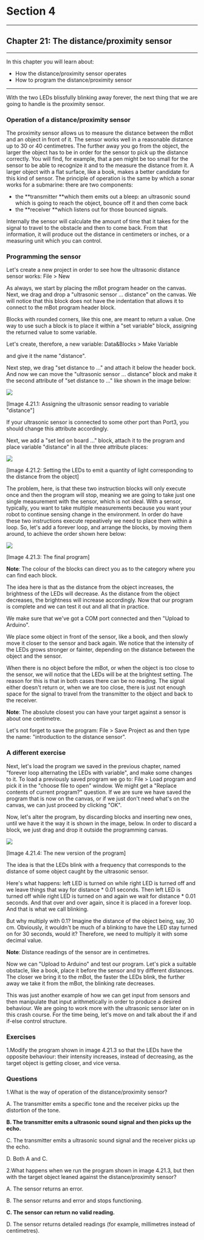 # Section 4

---

## Chapter 21: The distance/proximity sensor

---

In this chapter you will learn about:

* How the distance/proximity sensor operates
* How to program the distance/proximity sensor

---

With the two LEDs blissfully blinking away forever, the next thing that we are going to handle is the proximity sensor.

### Operation of a distance/proximity sensor

The proximity sensor allows us to measure the distance between the mBot and an object in front of it. The sensor works well in a reasonable distance up to 30 or 40 centimetres. The further away you go from the object, the larger the object has to be in order for the sensor to pick up the distance correctly. You will find, for example, that a pen might be too small for the sensor to be able to recognize it and to the measure the distance from it. A larger object with a flat surface, like a book, makes a better candidate for this kind of sensor. The principle of operation is the same by which a sonar works for a submarine: there are two components:

* the **transmitter **which them emits out a bleep: an ultrasonic sound which is going to reach the object, bounce off it and then come back
* the **receiver **which listens out for those bounced signals.

Internally the sensor will calculate the amount of time that it takes for the signal to travel to the obstacle and then to come back. From that information, it will produce out the distance in centimeters or inches, or a measuring unit which you can control.

### Programming the sensor

Let's create a new project in order to see how the ultrasonic distance sensor works: File &gt; New

As always, we start by placing the mBot program header on the canvas. Next, we drag and drop a "ultrasonic sensor ... distance" on the canvas. We will notice that this block does not have the indentation that allows it to connect to the mBot program header block.

Blocks with rounded corners, like this one, are meant to return a value. One way to use such a block is to place it within a "set variable" block, assigning the returned value to some variable.

Let's create, therefore, a new variable: Data&Blocks &gt; Make Variable

and give it the name "distance".

Next step, we drag "set distance to ..." and attach it below the header bock. And now we can move the "ultrasonic sensor ... distance" block and make it the second attribute of "set distance to ..." like shown in the image below:

![](/assets/Img.4.21.1.jpg)

\[Image 4.21.1: Assigning the ultrasonic sensor reading to variable "distance"\]

If your ultrasonic sensor is connected to some other port than Port3, you should change this attribute accordingly.

Next, we add a "set led on board ..." block, attach it to the program and place variable "distance" in all the three attribute places:

![](/assets/Img.4.21.2.jpg)

\[Image 4.21.2: Setting the LEDs to emit a quantity of light corresponding to the distance from the object\]

Τhe problem, here, is that these two instruction blocks will only execute once and then the program will stop, meaning we are going to take just one single measurement with the sensor, which is not ideal. With a sensor, typically, you want to take multiple measurements because you want your robot to continue sensing change in the environment. In order do have these two instructions execute repeatively we need to place them within a loop. So, let's add a forever loop, and arrange the blocks, by moving them around, to achieve the order shown here below:

![](/assets/Img.4.21.3.jpg)

\[Image 4.21.3: The final program\]

**Note**: The colour of the blocks can direct you as to the category where you can find each block.

The idea here is that as the distance from the object increases, the brightness of the LEDs will decrease. As the distance from the object decreases, the brightness will increase accordingly. Now that our program is complete and we can test it out and all that in practice.

We make sure that we've got a COM port connected and then "Upload to Arduino".

We place some object in front of the sensor, like a book, and then slowly move it closer to the sensor and back again. We notice that the intensity of the LEDs grows stronger or fainter, depending on the distance between the object and the sensor.

When there is no object before the mBot, or when the object is too close to the sensor, we will notice that the LEDs will be at the brightest setting. The reason for this is that in both cases there can be no reading. The signal either doesn't return or, when we are too close, there is just not enough space for the signal to travel from the transmitter to the object and back to the receiver.

**Note**: The absolute closest you can have your target against a sensor is about one centimetre.

Let's not forget to save the program: File &gt; Save Project as and then type the name: "introduction to the distance sensor".

### A different exercise

Next, let's load the program we saved in the previous chapter, named "forever loop alternating the LEDs with variable", and make some changes to it. To load a previously saved program we go to: File &gt; Load program and pick it in the "choose file to open" window. We might get a "Replace contents of current program?" question. If we are sure we have saved the program that is now on the canvas, or if we just don't need what's on the canvas, we can just proceed by clicking "OK".

Now, let's alter the program, by discarding blocks and inserting new ones, until we have it the way it is shown in the image, below. In order to discard a block, we just drag and drop it outside the programming canvas.

![](/assets/Img.4.21.4.jpg)

\[Image 4.21.4: The new version of the program\]

The idea is that the LEDs blink with a frequency that corresponds to the distance of some object caught by the ultrasonic sensor.

Here's what happens: left LED is turned on while right LED is turned off and we leave things that way for distance \* 0.01 seconds. Then left LED is turned off while right LED is turned on and again we wait for distance \* 0.01 seconds. And that over and over again, since it is placed in a forever loop. And that is what we call blinking.

But why multiply with 0.1? Imagine the distance of the object being, say, 30 cm. Obviously, it wouldn't be much of a blinking to have the LED stay turned on for 30 seconds, would it? Therefore, we need to multiply it with some decimal value.

**Note**: Distance readings of the sensor are in centimetres.

Now we can "Upload to Arduino" and test our program. Let's pick a suitable obstacle, like a book, place it before the sensor and try different distances. The closer we bring it to the mBot, the faster the LEDs blink, the further away we take it from the mBot, the blinking rate decreases.

This was just another example of how we can get input from sensors and then manipulate that input arithmetically in order to produce a desired behaviour. We are going to work more with the ultrasonic sensor later on in this crash course. For the time being, let's move on and talk about the if and if-else control structure.

### Exercises

1.Modify the program shown in image 4.21.3 so that the LEDs have the opposite behaviour: their intensity increases, instead of decreasing, as the target object is getting closer, and vice versa.

### Questions

1.What is the way of operation of the distance/proximity sensor?

A. The transmitter emits a specific tone and the receiver picks up the distortion of the tone.

**B. The transmitter emits a ultrasonic sound signal and then picks up the echo.**

C. The transmitter emits a ultrasonic sound signal and the receiver picks up the echo.

D. Both A and C.

2.What happens when we run the program shown in image 4.21.3, but then with the target object leaned against the distance/proximity sensor?

A. The sensor returns an error.

B. The sensor returns and error and stops functioning.

**C. The sensor can return no valid reading.**

D. The sensor returns detailed readings \(for example, millimetres instead of centimetres\).


